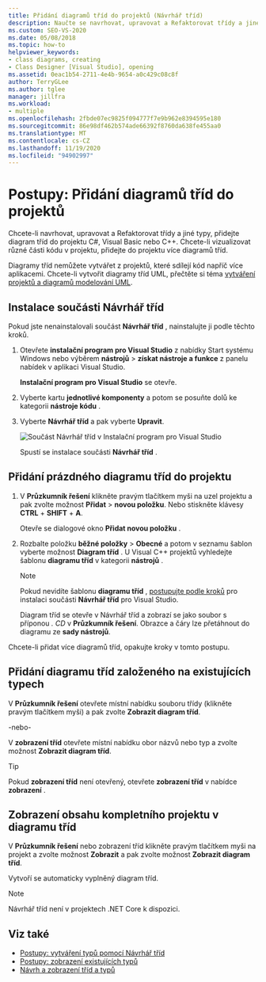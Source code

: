 ```yaml
---
title: Přidání diagramů tříd do projektů (Návrhář tříd)
description: Naučte se navrhovat, upravovat a Refaktorovat třídy a jiné typy, přidat diagram tříd do projektu C#, Visual Basic nebo C++.
ms.custom: SEO-VS-2020
ms.date: 05/08/2018
ms.topic: how-to
helpviewer_keywords:
- class diagrams, creating
- Class Designer [Visual Studio], opening
ms.assetid: 0eac1b54-2711-4e4b-9654-a0c429c08c8f
author: TerryGLee
ms.author: tglee
manager: jillfra
ms.workload:
- multiple
ms.openlocfilehash: 2fbde07ec9825f094777f7e9b962e8394595e180
ms.sourcegitcommit: 86e98df462b574ade66392f8760da638fe455aa0
ms.translationtype: MT
ms.contentlocale: cs-CZ
ms.lasthandoff: 11/19/2020
ms.locfileid: "94902997"
---
```

# <a name="how-to-add-class-diagrams-to-projects"></a>Postupy: Přidání diagramů tříd do projektů

Chcete-li navrhovat, upravovat a Refaktorovat třídy a jiné typy, přidejte diagram tříd do projektu C#, Visual Basic nebo C++. Chcete-li vizualizovat různé části kódu v projektu, přidejte do projektu více diagramů tříd.

Diagramy tříd nemůžete vytvářet z projektů, které sdílejí kód napříč více aplikacemi. Chcete-li vytvořit diagramy tříd UML, přečtěte si téma [vytváření projektů a diagramů modelování UML](../../modeling/what-s-new-for-design-in-visual-studio.md).

## <a name="install-the-class-designer-component"></a>Instalace součásti Návrhář tříd

Pokud jste nenainstalovali součást **Návrhář tříd** , nainstalujte ji podle těchto kroků.

1. Otevřete **instalační program pro Visual Studio** z nabídky Start systému Windows nebo výběrem **nástrojů**  >  **získat nástroje a funkce** z panelu nabídek v aplikaci Visual Studio.

   **Instalační program pro Visual Studio** se otevře.

1. Vyberte kartu **jednotlivé komponenty** a potom se posuňte dolů ke kategorii **nástroje kódu** .

1. Vyberte **Návrhář tříd** a pak vyberte **Upravit**.

   ![Součást Návrhář tříd v Instalační program pro Visual Studio](media/class-designer-component.png)

   Spustí se instalace součásti **Návrhář tříd** .

## <a name="add-a-blank-class-diagram-to-a-project"></a>Přidání prázdného diagramu tříd do projektu

1. V **Průzkumník řešení** klikněte pravým tlačítkem myši na uzel projektu a pak zvolte možnost **Přidat**  >  **novou položku**. Nebo stiskněte klávesy **CTRL** + **SHIFT** + **A**.

   Otevře se dialogové okno **Přidat novou položku** .

2. Rozbalte položku **běžné položky**  >  **Obecné** a potom v seznamu šablon vyberte možnost **Diagram tříd** . U Visual C++ projektů vyhledejte šablonu **diagramu tříd** v kategorii **nástrojů** .

   > [!NOTE]
   > Pokud nevidíte šablonu **diagramu tříd** , [postupujte podle kroků](#install-the-class-designer-component) pro instalaci součásti **Návrhář tříd** pro Visual Studio.

   Diagram tříd se otevře v Návrhář tříd a zobrazí se jako soubor s příponou *. CD* v **Průzkumník řešení**. Obrazce a čáry lze přetáhnout do diagramu ze **sady nástrojů**.

Chcete-li přidat více diagramů tříd, opakujte kroky v tomto postupu.

## <a name="add-a-class-diagram-based-on-existing-types"></a>Přidání diagramu tříd založeného na existujících typech

V **Průzkumník řešení** otevřete místní nabídku souboru třídy (klikněte pravým tlačítkem myši) a pak zvolte **Zobrazit diagram tříd**.

-nebo-

V **zobrazení tříd** otevřete místní nabídku obor názvů nebo typ a zvolte možnost **Zobrazit diagram tříd**.

> [!TIP]
> Pokud **zobrazení tříd** není otevřený, otevřete **zobrazení tříd** v nabídce **zobrazení** .

## <a name="to-display-the-contents-of-a-complete-project-in-a-class-diagram"></a>Zobrazení obsahu kompletního projektu v diagramu tříd

V **Průzkumník řešení** nebo zobrazení tříd klikněte pravým tlačítkem myši na projekt a zvolte možnost **Zobrazit** a pak zvolte možnost **Zobrazit diagram tříd**.

Vytvoří se automaticky vyplněný diagram tříd.

> [!NOTE]
> Návrhář tříd není v projektech .NET Core k dispozici.

## <a name="see-also"></a>Viz také

- [Postupy: vytváření typů pomocí Návrhář tříd](how-to-create-types.md)
- [Postupy: zobrazení existujících typů](how-to-view-existing-types.md)
- [Návrh a zobrazení tříd a typů](designing-and-viewing-classes-and-types.md)

